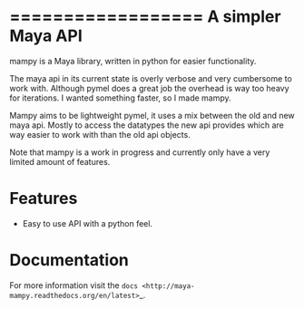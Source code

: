 ==================
A simpler Maya API
==================
mampy is a Maya library, written in python for easier functionality.

The maya api in its current state is overly verbose and very cumbersome
to work with. Although pymel does a great job the overhead is way too
heavy for iterations. I wanted something faster, so I made mampy.

Mampy aims to be lightweight pymel, it uses a mix between the old and
new maya api. Mostly to access the datatypes the new api provides which
are way easier to work with than the old api objects.

Note that mampy is a work in progress and currently only have a very
limited amount of features.

Features
========

* Easy to use API with a python feel.


Documentation
=============

For more information visit the
`docs <http://maya-mampy.readthedocs.org/en/latest>`_.
